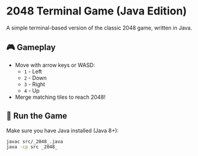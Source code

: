 # 2048 Terminal Game (Java Edition)

A simple terminal-based version of the classic 2048 game, written in Java.

## 🎮 Gameplay

- Move with arrow keys or WASD:
  - `1` - Left
  - `2` - Down
  - `3` - Right
  - `4` - Up
- Merge matching tiles to reach 2048!

## 🚀 Run the Game

Make sure you have Java installed (Java 8+):

```bash
javac src/_2048_.java
java -cp src _2048_
